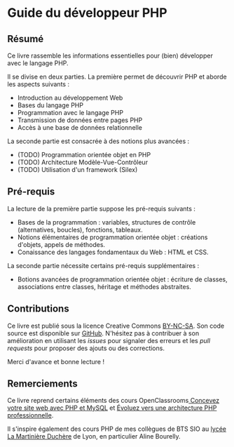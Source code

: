# Guide du développeur PHP 

## Résumé

Ce livre rassemble les informations essentielles pour (bien) développer avec le langage PHP.

Il se divise en deux parties. La première permet de découvrir PHP et aborde les aspects suivants :
- Introduction au développement Web
- Bases du langage PHP
- Programmation avec le langage PHP
- Transmission de données entre pages PHP
- Accès à une base de données relationnelle

La seconde partie est consacrée à des notions plus avancées :
- (TODO) Programmation orientée objet en PHP
- (TODO) Architecture Modèle-Vue-Contrôleur
- (TODO) Utilisation d'un framework (Silex)

## Pré-requis

La lecture de la première partie suppose les pré-requis suivants :

- Bases de la programmation : variables, structures de contrôle (alternatives, boucles), fonctions, tableaux.
- Notions élémentaires de programmation orientée objet : créations d'objets, appels de méthodes.
- Conaissance des langages fondamentaux du Web : HTML et CSS.

La seconde partie nécessite certains pré-requis supplémentaires :

- Botions avancées de programmation orientée objet : écriture de classes, associations entre classes, héritage et méthodes abstraites.

## Contributions

Ce livre est publié sous la licence Creative Commons [BY-NC-SA](http://creativecommons.org/licenses/by-nc-sa/4.0/). Son code source est disponible sur [GitHub](https://github.com/bpesquet/guide-developpeur-php). N'hésitez pas à contribuer à son amélioration en utilisant les *issues* pour signaler des erreurs et les *pull requests* pour proposer des ajouts ou des corrections.

Merci d'avance et bonne lecture !

## Remerciements

Ce livre reprend certains éléments des cours OpenClassrooms[
Concevez votre site web avec PHP et MySQL](https://openclassrooms.com/courses/concevez-votre-site-web-avec-php-et-mysql) et [Évoluez vers une architecture PHP professionnelle](https://openclassrooms.com/courses/evoluez-vers-une-architecture-php-professionnelle).

Il s'inspire également des cours PHP de mes collègues de BTS SIO au [lycée La Martinière Duchère](http://lmdsio.fr) de Lyon, en particulier Aline Bourelly.
